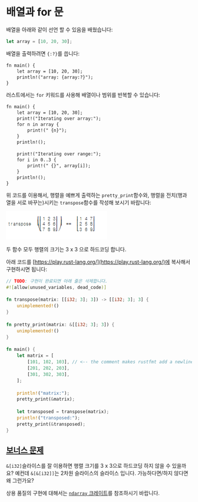 # 배열과 for 문

배열을 아래와 같이 선언 할 수 있음을 배웠습니다:

```rust
let array = [10, 20, 30];
```

배열을 출력하려면 `{:?}`를 씁니다:

```
fn main() {
    let array = [10, 20, 30];
    println!("array: {array:?}");
}
```

러스트에서는 `for` 키워드를 사용해 배열이나 범위를 반복할 수 있습니다:

```
fn main() {
    let array = [10, 20, 30];
    print!("Iterating over array:");
    for n in array {
        print!(" {n}");
    }
    println!();

    print!("Iterating over range:");
    for i in 0..3 {
        print!(" {}", array[i]);
    }
    println!();
}
```

위 코드를 이용해서, 행렬을 예쁘게 출력하는 `pretty_print`함수와, 행렬을 전치(행과 열을 서로 바꾸는)시키는 `transpose`함수를 작성해 보시기 바랍니다:

![](<../../.gitbook/assets/image (5).png>)

두 함수 모두 행렬의 크기는 3 x 3 으로 하드코딩 합니다.

아래 코드를 [https://play.rust-lang.org/](https://play.rust-lang.org/)에 복사해서 구현하시면 됩니다:

```rust
// TODO: 구현이 완료되면 아래 줄은 삭제합니다.
#![allow(unused_variables, dead_code)]

fn transpose(matrix: [[i32; 3]; 3]) -> [[i32; 3]; 3] {
    unimplemented!()
}

fn pretty_print(matrix: &[[i32; 3]; 3]) {
    unimplemented!()
}

fn main() {
    let matrix = [
        [101, 102, 103], // <-- the comment makes rustfmt add a newline
        [201, 202, 203],
        [301, 302, 303],
    ];

    println!("matrix:");
    pretty_print(&matrix);

    let transposed = transpose(matrix);
    println!("transposed:");
    pretty_print(&transposed);
}
```

## [보너스 문제](https://google.github.io/comprehensive-rust/ko/exercises/day-1/for-loops.html#%EB%B3%B4%EB%84%88%EC%8A%A4-%EB%AC%B8%EC%A0%9C) <a href="#undefined" id="undefined"></a>

`&[i32]`슬라이스를 잘 이용하면 행렬 크기를 3 x 3으로 하드코딩 하지 않을 수 있을까요? 예컨데 `&[&[i32]]`는 2차원 슬라이스의 슬라이스 입니다. 가능하다면/하지 않다면 왜 그런가요?

상용 품질의 구현에 대해서는 [`ndarray` 크레이트](https://docs.rs/ndarray/)를 참조하시기 바랍니다.

